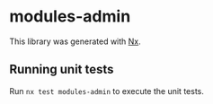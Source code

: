 # modules-admin

This library was generated with [Nx](https://nx.dev).

## Running unit tests

Run `nx test modules-admin` to execute the unit tests.
